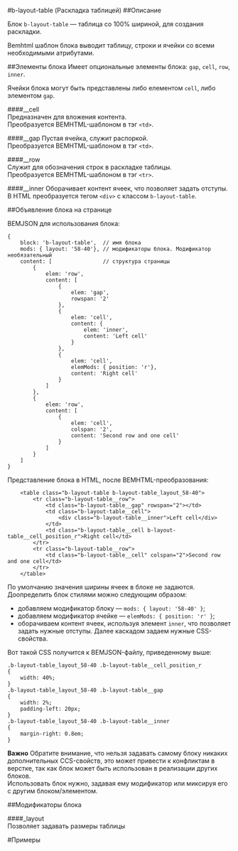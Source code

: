#b-layout-table (Раскладка таблицей)
##Описание

Блок `b-layout-table` — таблица со 100% шириной, для создания раскладки.

Bemhtml шаблон блока выводит таблицу, строки и ячейки со всеми необходимыми атрибутами.

##Элементы блока
Имеет опциональные элементы блока: `gap`, `cell`, `row`, `inner`.

Ячейки блока могут быть представлены либо елементом `cell`, либо элементом `gap`. 

####__cell  
Предназначен для вложения контента.  
Преобразуется BEMHTML-шаблоном в тэг `<td>`.  
 
####__gap 
Пустая ячейка, служит распоркой.  
Преобразуется BEMHTML-шаблоном в тэг `<td>`. 
  
####__row  
Служит для обозначения строк в раскладке таблицы.  
Преобразуется BEMHTML-шаблоном в тэг `<tr>`.  
 
####__inner
Оборачивает контент ячеек, что позволяет задать отступы.  
В HTML преобразуется тегом `<div>` с классом `b-layout-table`.

##Объявление блока на странице

BEMJSON для использования блока:

```
{
    block: 'b-layout-table',  // имя блока   
    mods: { layout: '58-40'}, // модификаторы блока. Модификатор необязательный
    content: [                // структура страницы
        {
            elem: 'row',   
            content: [
                {
                    elem: 'gap',
                    rowspan: '2'
                },
                {
                    elem: 'cell',
                    content: {
                        elem: 'inner',
                        content: 'Left cell'
                    }
                },
                {
                    elem: 'cell',
                    elemMods: { position: 'r'},
                    content: 'Right cell'
                }
            ]
        },
        {
            elem: 'row',
            content: [
                {
                    elem: 'cell',
                    colspan: '2',
                    content: 'Second row and one cell'
                }
            ]
        }
    ]
} 
```
Представление блока в HTML, после BEMHTML-преобразования:

```
	<table class="b-layout-table b-layout-table_layout_58-40">
		<tr class="b-layout-table__row">
			<td class="b-layout-table__gap" rowspan="2"></td>
			<td class="b-layout-table__cell">
				<div class="b-layout-table__inner">Left cell</div>
			</td>
			<td class="b-layout-table__cell b-layout-table__cell_position_r">Right cell</td>
		</tr>
		<tr class="b-layout-table__row">
			<td class="b-layout-table__cell" colspan="2">Second row and one cell</td>
		</tr>
	</table>
``` 
По умолчанию значения ширины ячеек в блоке не задаются. Доопределить блок стилями можно следующим образом:  
* добавляем модификатор блоку — `mods: { layout: '58-40' }`;  
* добавляем модификатор ячейке — `elemMods: { position: 'r' }`;   
* оборачиваем контент ячеек, используя элемент `inner`, что позволяет задать нужные отступы. Далее каскадом задаем нужные  CSS-свойства.

Вот такой CSS получится к BEMJSON-файлу, приведенному выше: 

```
.b-layout-table_layout_58-40 .b-layout-table__cell_position_r 
{
    width: 40%;
}
.b-layout-table_layout_58-40 .b-layout-table__gap 
{
    width: 2%;
    padding-left: 20px;
}
.b-layout-table_layout_58-40 .b-layout-table__inner 
{
    margin-right: 0.8em;
}
```
**Важно**
Обратите внимание, что нельзя задавать самому блоку никаких дополнительных CCS-свойств, это может привести к конфликтам в верстке, так как блок может быть использован в реализации других блоков.  
Использовать блок нужно, задавая ему модификатор или миксируя его с другим блоком/элементом.

##Модификаторы блока

####_layout  
Позволяет задавать размеры таблицы

#Примеры
